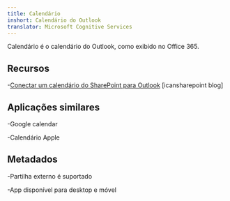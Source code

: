 ```yaml
---
title: Calendário
inshort: Calendário do Outlook
translator: Microsoft Cognitive Services
---
```


Calendário é o calendário do Outlook, como exibido no Office 365.

Recursos
---------

-[Conectar um calendário do SharePoint para
    Outlook](http://icsh.pt/SPandOutlook) \[icansharepoint blog\]

Aplicações similares
--------------------

-Google calendar

-Calendário Apple

Metadados
--------

-Partilha externo é suportado

-App disponível para desktop e móvel

